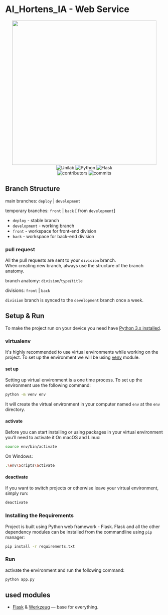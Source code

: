 # AI_Hortens_IA - Web Service
<p align="center">
  <img 
        width="460"
        src="https://image.freepik.com/free-vector/hand-drawn-hydrangea-flower-isolated_53876-8793.jpg"
    >


<br/>
<img alt="Unilab" src="https://img.shields.io/badge/Unilab-2021-orange?style=for-the-badge"/>
<img alt="Python" src="https://img.shields.io/badge/python%20-%2314354C.svg?&style=for-the-badge&logo=python&logoColor=white"/>
<img alt="Flask" src="https://img.shields.io/badge/flask%20-%23000.svg?&style=for-the-badge&logo=flask&logoColor=white"/>
<br/>
<img alt="contributors" src="https://img.shields.io/github/contributors/temurchichua/QartNLPWebService?style=for-the-badge"/>
<img alt="commits" src="https://img.shields.io/github/commit-activity/w/temurchichua/QartNLPWebService?style=for-the-badge"/>
</p>

## Branch Structure

main branches: `deploy` | `development` 

temporary branches: `front` | `back` [ from `development`]

- `deploy` - stable branch
- `development` - working branch
- `front` - workspace for front-end division
- `back` - workspace for back-end division

### pull request
All the pull requests are sent to your `division` branch.  
When creating new branch, always use the structure of the branch anatomy.

branch anatomy: `division`/`type`/`title`

divisions: `front` | `back`

`division` branch is synced to the `development` branch once a week.

## Setup & Run
To make the project run on your device you need have [Python 3.x installed](https://realpython.com/installing-python/).

### virtualenv
It's highly recommended to use virtual environments while working on the project. 
To set up the environment we will be using [venv](https://realpython.com/python-virtual-environments-a-primer/) module.

#### set up
Setting up virtual environment is a one time process. To set up the environment use the following command:
```bash
python -m venv env
```
It will create the virtual environment in your computer named `env` at the `env` directory.

#### activate
Before you can start installing or using packages in your virtual environment you’ll need to activate it
On macOS and Linux:
```bash
source env/bin/activate
```

On Windows:

```bash
.\env\Scripts\activate
```
#### deactivate
If you want to switch projects or otherwise leave your virtual environment, simply run:
```bash
deactivate
```

### Installing the Requirements
Project is built using Python web framework - Flask.
Flask and all the other dependency modules can be installed from the commandline using `pip` manager:

```bash
pip install -r requirements.txt
```

### Run 
activate the environment and run the following command:
```bash
python app.py
```

## used modules
-   [Flask](http://flask.pocoo.org/) & [Werkzeug](Werkzeug) — base for everything.